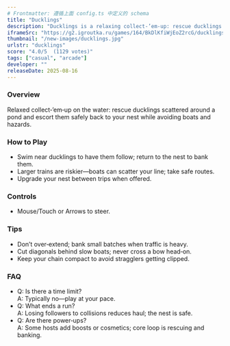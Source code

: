 ```yaml
---
# Frontmatter: 遵循上面 config.ts 中定义的 schema
title: "Ducklings"
description: "Ducklings is a relaxing collect‑’em‑up: rescue ducklings on the water and bring them safely back to your nest."
iframeSrc: "https://g2.igroutka.ru/games/164/BkDlKfiWjEoZ2rcG/ducklings_io/"
thumbnail: "/new-images/ducklings.jpg"
urlstr: "ducklings"
score: "4.0/5  (1129 votes)"
tags: ["casual", "arcade"]
developer: ""
releaseDate: 2025-08-16
---
```




### Overview
Relaxed collect‑’em‑up on the water: rescue ducklings scattered around a pond and escort them safely back to your nest while avoiding boats and hazards.

### How to Play
- Swim near ducklings to have them follow; return to the nest to bank them.
- Larger trains are riskier—boats can scatter your line; take safe routes.
- Upgrade your nest between trips when offered.

### Controls
- Mouse/Touch or Arrows to steer.

### Tips
- Don’t over‑extend; bank small batches when traffic is heavy.
- Cut diagonals behind slow boats; never cross a bow head‑on.
- Keep your chain compact to avoid stragglers getting clipped.

### FAQ
- Q: Is there a time limit?  
  A: Typically no—play at your pace.
- Q: What ends a run?  
  A: Losing followers to collisions reduces haul; the nest is safe.
- Q: Are there power‑ups?  
  A: Some hosts add boosts or cosmetics; core loop is rescuing and banking.

